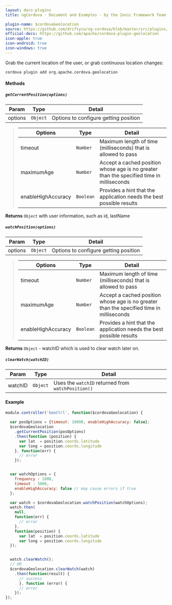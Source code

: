 ```yaml
---
layout: docs-plugins
title: ngCordova - Document and Examples - by the Ionic Framework Team

plugin-name: $cordovaGeolocation
source: https://github.com/driftyco/ng-cordova/blob/master/src/plugins/geolocation.js
official-docs: https://github.com/apache/cordova-plugin-geolocation
icon-apple: true
icon-android: true
icon-windows: true
---
```



Grab the current location of the user, or grab continuous location changes:


```
cordova plugin add org.apache.cordova.geolocation
```

#### Methods

##### `getCurrentPosition(options)`

| Param        | Type           | Detail  |
| ------------ |----------------| --------|
| options       | `Object`      | Options to configure getting position |

> | Options       | Type           | Detail  |
> | ------------  |----------------| --------|
> | timeout       | `Number`       | Maximum length of time (milliseconds) that is allowed to pass |
> | maximumAge    | `Number`       | Accept a cached position whose age is no greater than the specified time in milliseconds |
> | enableHighAccuracy | `Boolean`  | Provides a hint that the application needs the best possible results |

**Returns** `Object` with user information, such as id, lastName


##### `watchPosition(options)`

| Param        | Type           | Detail  |
| ------------ |----------------| --------|
| options       | `Object`      | Options to configure getting position |

> | Options       | Type           | Detail  |
> | ------------  |----------------| --------|
> | timeout       | `Number`       | Maximum length of time (milliseconds) that is allowed to pass |
> | maximumAge    | `Number`       | Accept a cached position whose age is no greater than the specified time in milliseconds |
> | enableHighAccuracy | `Boolean`  | Provides a hint that the application needs the best possible results |


**Returns** `Object` - watchID which is used to clear watch later on.

##### `clearWatch(watchID)`

| Param        | Type           | Detail  |
| ------------ |----------------| --------|
| watchID       | `Object`      | Uses the `watchID` returned from `watchPosition()` |


#### Example

```javascript
module.controller('GeoCtrl', function($cordovaGeolocation) {

  var posOptions = {timeout: 10000, enableHighAccuracy: false};
  $cordovaGeolocation
    .getCurrentPosition(posOptions)
    .then(function (position) {
      var lat  = position.coords.latitude
      var long = position.coords.longitude
    }, function(err) {
      // error
    });


  var watchOptions = {
    frequency : 1000,
    timeout : 3000,
    enableHighAccuracy: false // may cause errors if true
  };

  var watch = $cordovaGeolocation.watchPosition(watchOptions);
  watch.then(
    null,
    function(err) {
      // error
    },
    function(position) {
      var lat  = position.coords.latitude
      var long = position.coords.longitude
  });


  watch.clearWatch();
  // OR
  $cordovaGeolocation.clearWatch(watch)
    .then(function(result) {
      // success
      }, function (error) {
      // error
    });
});
```
